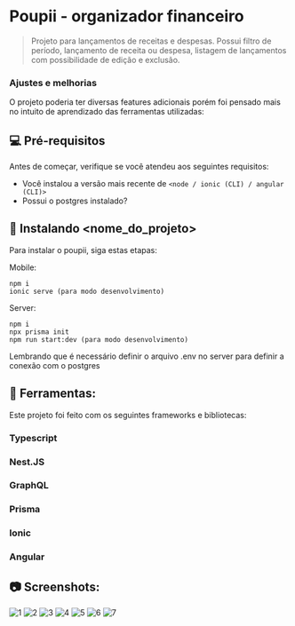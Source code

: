 # Poupii - organizador financeiro

> Projeto para lançamentos de receitas e despesas. Possui filtro de período, lançamento de receita ou despesa, listagem de lançamentos com possibilidade de edição e exclusão.

### Ajustes e melhorias

O projeto poderia ter diversas features adicionais porém foi pensado mais no intuito de aprendizado das ferramentas utilizadas:

## 💻 Pré-requisitos

Antes de começar, verifique se você atendeu aos seguintes requisitos:

- Você instalou a versão mais recente de `<node / ionic (CLI) / angular (CLI)>`
- Possui o postgres instalado?

## 🚀 Instalando <nome_do_projeto>

Para instalar o poupii, siga estas etapas:

Mobile:

```
npm i
ionic serve (para modo desenvolvimento)
```

Server:

```
npm i
npx prisma init
npm run start:dev (para modo desenvolvimento)
```

Lembrando que é necessário definir o arquivo .env no server para definir a conexão com o postgres

## 💙 Ferramentas:

Este projeto foi feito com os seguintes frameworks e bibliotecas:

### Typescript
### Nest.JS
### GraphQL
### Prisma
### Ionic
### Angular

## 📷 Screenshots:
![1](https://github.com/joaovictorlongo/poupii/assets/43239578/d38e4e30-99a5-47bd-a5f5-e4276ad428ee) ![2](https://github.com/joaovictorlongo/poupii/assets/43239578/c40ec0cc-905b-49a3-9caf-1293662e035a) ![3](https://github.com/joaovictorlongo/poupii/assets/43239578/7c32733e-c925-4b5a-8fc5-3e0b6ed3be2c) ![4](https://github.com/joaovictorlongo/poupii/assets/43239578/f78ac190-cb88-47fb-b8d2-f48a1355fdce) ![5](https://github.com/joaovictorlongo/poupii/assets/43239578/3bad09f9-10f3-4ab3-9d75-a4e32d655757) ![6](https://github.com/joaovictorlongo/poupii/assets/43239578/9cd91a00-765e-439f-9105-a4ae54b16dc8) ![7](https://github.com/joaovictorlongo/poupii/assets/43239578/01ec25cd-246c-4590-bf0a-9b1e7af6e565)

